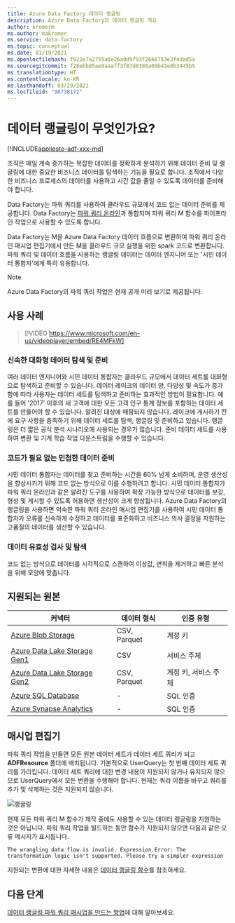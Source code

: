 ```yaml
---
title: Azure Data Factory 데이터 랭글링
description: Azure Data Factory의 데이터 랭글링 개요
author: kromerm
ms.author: makromer
ms.service: data-factory
ms.topic: conceptual
ms.date: 01/19/2021
ms.openlocfilehash: f922e7a2755a6e26a0d9f93f2668753e2f4dad5a
ms.sourcegitcommit: f28ebb95ae9aaaff3f87d8388a09b41e0b3445b5
ms.translationtype: HT
ms.contentlocale: ko-KR
ms.lasthandoff: 03/29/2021
ms.locfileid: "98738172"
---
```

# <a name="what-is-data-wrangling"></a>데이터 랭글링이 무엇인가요?

[!INCLUDE[appliesto-adf-xxx-md](includes/appliesto-adf-xxx-md.md)]

조직은 매일 계속 증가하는 복잡한 데이터를 정확하게 분석하기 위해 데이터 준비 및 랭글링에 대한 중요한 비즈니스 데이터를 탐색하는 기능을 필요로 합니다. 조직에서 다양한 비즈니스 프로세스의 데이터를 사용하고 시간 값을 줄일 수 있도록 데이터를 준비해야 합니다.

Data Factory는 파워 쿼리를 사용하여 클라우드 규모에서 코드 없는 데이터 준비를 제공합니다. Data Factory는 [파워 쿼리 온라인](/power-query/)과 통합되며 파워 쿼리 M 함수를 파이프라인 작업으로 사용할 수 있도록 합니다.

Data Factory는 M을 Azure Data Factory 데이터 흐름으로 변환하여 파워 쿼리 온라인 매시업 편집기에서 만든 M을 클라우드 규모 실행을 위한 spark 코드로 변환합니다. 파워 쿼리 및 데이터 흐름을 사용하는 랭글링 데이터는 데이터 엔지니어 또는 '시민 데이터 통합자'에게 특히 유용합니다.

> [!NOTE]
> Azure Data Factory의 파워 쿼리 작업은 현재 공개 미리 보기로 제공됩니다.

## <a name="use-cases"></a>사용 사례

> [!VIDEO https://www.microsoft.com/en-us/videoplayer/embed/RE4MFkW]

### <a name="fast-interactive-data-exploration-and-preparation"></a>신속한 대화형 데이터 탐색 및 준비

여러 데이터 엔지니어와 시민 데이터 통합자는 클라우드 규모에서 데이터 세트를 대화형으로 탐색하고 준비할 수 있습니다. 데이터 레이크의 데이터 양, 다양성 및 속도가 증가함에 따라 사용자는 데이터 세트를 탐색하고 준비하는 효과적인 방법이 필요합니다. 예를 들어 '2017' 이후의 새 고객에 대한 모든 고객 인구 통계 정보를 포함하는 데이터 세트를 만들어야 할 수 있습니다. 알려진 대상에 매핑되지 않습니다. 레이크에 게시하기 전에 요구 사항을 충족하기 위해 데이터 세트를 탐색, 랭글링 및 준비하고 있습니다. 랭글링은 더 짧은 공식 분석 시나리오에 사용되는 경우가 많습니다. 준비 데이터 세트를 사용하여 변환 및 기계 학습 작업 다운스트림을 수행할 수 있습니다.

### <a name="code-free-agile-data-preparation"></a>코드가 필요 없는 민첩한 데이터 준비

시민 데이터 통합자는 데이터를 찾고 준비하는 시간을 60% 넘게 소비하며, 운영 생산성을 향상시키기 위해 코드 없는 방식으로 이를 수행하려고 합니다. 시민 데이터 통합자가 파워 쿼리 온라인과 같은 알려진 도구를 사용하여 확장 가능한 방식으로 데이터를 보강, 형성 및 게시할 수 있도록 허용하면 생산성이 크게 향상됩니다. Azure Data Factory의 랭글링을 사용하면 익숙한 파워 쿼리 온라인 매시업 편집기를 사용하여 시민 데이터 통합자가 오류를 신속하게 수정하고 데이터를 표준화하고 비즈니스 의사 결정을 지원하는 고품질의 데이터를 생산할 수 있습니다.

### <a name="data-validation-and-exploration"></a>데이터 유효성 검사 및 탐색

코드 없는 방식으로 데이터를 시각적으로 스캔하여 이상값, 변칙을 제거하고 빠른 분석을 위해 모양에 맞춥니다.

## <a name="supported-sources"></a>지원되는 원본

| 커넥터 | 데이터 형식 | 인증 유형 |
| -- | -- | --|
| [Azure Blob Storage](connector-azure-blob-storage.md) | CSV, Parquet | 계정 키 |
| [Azure Data Lake Storage Gen1](connector-azure-data-lake-store.md) | CSV | 서비스 주체 |
| [Azure Data Lake Storage Gen2](connector-azure-data-lake-storage.md) | CSV, Parquet | 계정 키, 서비스 주체 |
| [Azure SQL Database](connector-azure-sql-database.md) | - | SQL 인증 |
| [Azure Synapse Analytics](connector-azure-sql-data-warehouse.md) | - | SQL 인증 |

## <a name="the-mashup-editor"></a>매시업 편집기

파워 쿼리 작업을 만들면 모든 원본 데이터 세트가 데이터 세트 쿼리가 되고 **ADFResource** 폴더에 배치됩니다. 기본적으로 UserQuery는 첫 번째 데이터 세트 쿼리를 가리킵니다. 데이터 세트 쿼리에 대한 변경 내용이 지원되지 않거나 유지되지 않으므로 UserQuery에서 모든 변환을 수행해야 합니다. 현재는 쿼리 이름을 바꾸고 쿼리를 추가 및 삭제하는 것은 지원되지 않습니다.

![랭글링](media/wrangling-data-flow/editor.png)

현재 모든 파워 쿼리 M 함수가 제작 중에도 사용할 수 있는 데이터 랭글링을 지원하는 것은 아닙니다. 파워 쿼리 작업을 빌드하는 동안 함수가 지원되지 않으면 다음과 같은 오류 메시지가 표시됩니다.

`The wrangling data flow is invalid. Expression.Error: The transformation logic isn't supported. Please try a simpler expression`

지원되는 변환에 대한 자세한 내용은 [데이터 랭글링 함수](wrangling-functions.md)를 참조하세요.

## <a name="next-steps"></a>다음 단계

[데이터 랭글링 파워 쿼리 매시업을 만드는 방법](wrangling-tutorial.md)에 대해 알아보세요.
